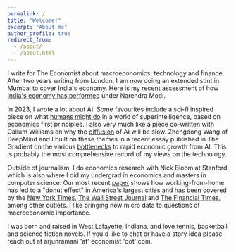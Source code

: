 ```yaml
---
permalink: /
title: "Welcome!"
excerpt: "About me"
author_profile: true
redirect_from: 
  - /about/
  - /about.html
---
```



I write for The Economist about macroeconomics, technology and finance. After two years writing from London, I am now doing an extended stint in Mumbai to cover India's economy. Here is my recent assessment of how [India's economy has performed](https://www.economist.com/finance-and-economics/2024/01/15/how-strong-is-indias-economy-under-narendra-modi) under Narendra Modi.

In 2023, I wrote a lot about AI. Some favourites include a sci-fi inspired piece on what [humans might do](https://www.economist.com/finance-and-economics/2023/05/23/what-would-humans-do-in-a-world-of-super-ai) in a world of superintelligence, based on economics first principles. I also very much like a piece co-written with Callum Williams on why the [diffusion](https://www.economist.com/finance-and-economics/2023/07/16/your-employer-is-probably-unprepared-for-artificial-intelligence) of AI will be slow. Zhengdong Wang of DeepMind and I built on these themes in a recent essay published in The Gradient on the various [bottlenecks](https://thegradient.pub/why-transformative-artificial-intelligence-is-really-really-hard-to-achieve/) to rapid economic growth from AI. This is probably the most comprehensive record of my views on the technology.

Outside of journalism, I do economics research with Nick Bloom at Stanford, which is also where I did my undergrad in economics and masters in computer science. Our most recent [paper](https://www.nber.org/system/files/working_papers/w28876/w28876.pdf) shows how working-from-home has led to a "donut effect" in America's largest cities and has been covered by the [New York Times](https://www.nytimes.com/2023/06/02/opinion/cities-remote-work-economy.html), [The Wall Street Journal](https://www.wsj.com/articles/pandemic-urban-decay-and-economic-renewal-11659038760) and [The Financial Times](https://www.ft.com/content/c7a3b822-0a98-4a95-9b49-63f0b96d9e98), among other outlets. I like bringing new micro data to questions of macroeconomic importance.

I was born and raised in West Lafayette, Indiana, and love tennis, basketball and science fiction novels. If you'd like to chat or have a story idea please reach out at arjunramani 'at' economist 'dot' com.

